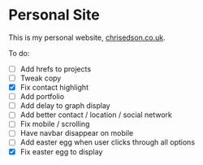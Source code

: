 # Personal Site

This is my personal website, [chrisedson.co.uk](http://chrisedson.co.uk).

To do:
- [ ] Add hrefs to projects
- [ ] Tweak copy
- [x] Fix contact highlight
- [ ] Add portfolio
- [ ] Add delay to graph display
- [ ] Add better contact / location / social network
- [ ] Fix mobile / scrolling
- [ ] Have navbar disappear on mobile
- [ ] Add easter egg when user clicks through all options
- [x] Fix easter egg to display